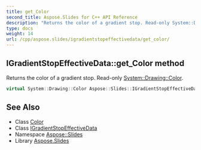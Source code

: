 ```yaml
---
title: get_Color
second_title: Aspose.Slides for C++ API Reference
description: "Returns the color of a gradient stop. Read-only System::Drawing::Color."
type: docs
weight: 14
url: /cpp/aspose.slides/igradientstopeffectivedata/get_color/
---
```

## IGradientStopEffectiveData::get_Color method


Returns the color of a gradient stop. Read-only [System::Drawing::Color](../../../system.drawing/color/).

```cpp
virtual System::Drawing::Color Aspose::Slides::IGradientStopEffectiveData::get_Color()=0
```

## See Also

* Class [Color](../../../system.drawing/color/)
* Class [IGradientStopEffectiveData](../)
* Namespace [Aspose::Slides](../../)
* Library [Aspose.Slides](../../../)
